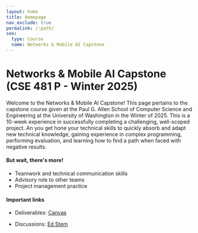 ```yaml
---
layout: home
title: Homepage
nav_exclude: true
permalink: /:path/
seo:
  type: Course
  name: Networks & Mobile AI Capstone
---
```


# Networks & Mobile AI Capstone (CSE 481 P - Winter 2025)

Welcome to the Networks & Mobile AI Capstone! This page pertains to the capstone course given at the Paul G. Allen School of Computer Science and Engineering at the University of Washington in the Winter of 2025. This is a 10-week experience in successfully completing a challenging, well-scoped project. An you get hone your technical skills to quickly absorb and adapt new technical knowledge, gaining experience in complex programming, performing evaluation, and learning how to find a path when faced with negative results.

#### But wait, there's more!
- Teamwork and technical communication skills
- Advisory role to other teams
- Project management practice

#### Important links

- Deliverables: [Canvas](https://canvas.uw.edu/courses/1779855)

- Discussions: [Ed Stem](https://edstem.org/us/courses/72199/discussion)



<!-- ## Getting Started

Getting started with Just the Class is simple.

1. Create a [new repository based on Just the Class](https://github.com/kevinlin1/just-the-class/generate).
1. Update `_config.yml` and `README.md` with your course information. [Be sure to update the url and baseurl](https://mademistakes.com/mastering-jekyll/site-url-baseurl/).
1. Configure a [publishing source for GitHub Pages](https://help.github.com/en/articles/configuring-a-publishing-source-for-github-pages). Your course website is now live!
1. Edit and create `.md` [Markdown files](https://guides.github.com/features/mastering-markdown/) to add more content pages.

Just the Class has been used by instructors at Stanford University ([CS 161](https://stanford-cs161.github.io/winter2021/)), UC Berkeley ([Data 100](https://ds100.org/fa21/)), UC Santa Barbara ([CSW8](https://ucsb-csw8.github.io/s22/)), Northeastern University ([CS4530/5500](https://neu-se.github.io/CS4530-CS5500-Spring-2021/)), and Carnegie Mellon University ([17-450/17-950](https://cmu-crafting-software.github.io/)). Share your course website and find more examples in the [show and tell discussion](https://github.com/kevinlin1/just-the-class/discussions/categories/show-and-tell)!

### Local development environment

Just the Class requires no special Jekyll plugins and can run on GitHub Pages' standard Jekyll compiler. To setup a local development environment, clone your template repository and follow the GitHub Docs on [Testing your GitHub Pages site locally with Jekyll](https://docs.github.com/en/pages/setting-up-a-github-pages-site-with-jekyll/testing-your-github-pages-site-locally-with-jekyll). -->
